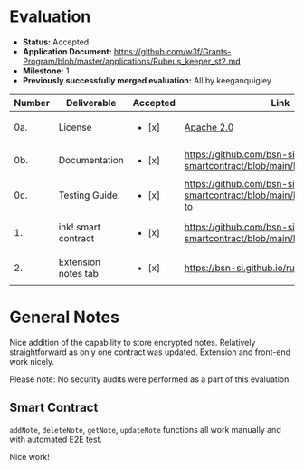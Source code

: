 # Evaluation

- **Status:** Accepted
- **Application Document:** https://github.com/w3f/Grants-Program/blob/master/applications/Rubeus_keeper_st2.md
- **Milestone:** 1
- **Previously successfully merged evaluation:** All by keeganquigley


| Number | Deliverable   | Accepted | Link                                                                                 | Notes |
|--------|---------------|----------|----------------------------------------------------------------------------|-------|
| 0a.    | License   | <ul><li>[x] </li></ul> | [Apache 2.0](https://github.com/bsn-si/rubeus-smartcontract/blob/main/LICENSE)            |       |
| 0b.    | Documentation       | <ul><li>[x] </li></ul> | https://github.com/bsn-si/rubeus-smartcontract/blob/main/README.md                      | Looks good.   |
| 0c.    | Testing Guide.      | <ul><li>[x] </li></ul> | https://github.com/bsn-si/rubeus-smartcontract/blob/main/README.md#how-to | Looks good. |
| 1.     | ink! smart contract         | <ul><li>[x] </li></ul> | https://github.com/bsn-si/rubeus-smartcontract/blob/main/lib.rs                 | See notes below.      |
| 2.     | Extension notes tab | <ul><li>[x] </li></ul> | https://bsn-si.github.io/rubeus/ | Looks good.      |

# General Notes

Nice addition of the capability to store encrypted notes. Relatively straightforward as only one contract was updated. Extension and front-end work nicely.

Please note: No security audits were performed as a part of this evaluation.

## Smart Contract

`addNote`, `deleteNote`, `getNote`, `updateNote` functions all work manually and with automated E2E test.

Nice work!
